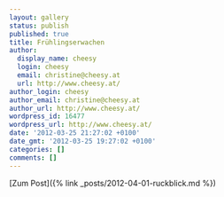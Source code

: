 ```yaml
---
layout: gallery
status: publish
published: true
title: Frühlingserwachen
author:
  display_name: cheesy
  login: cheesy
  email: christine@cheesy.at
  url: http://www.cheesy.at/
author_login: cheesy
author_email: christine@cheesy.at
author_url: http://www.cheesy.at/
wordpress_id: 16477
wordpress_url: http://www.cheesy.at/
date: '2012-03-25 21:27:02 +0100'
date_gmt: '2012-03-25 19:27:02 +0100'
categories: []
comments: []
---
```


[Zum Post]({% link _posts/2012-04-01-ruckblick.md %})

